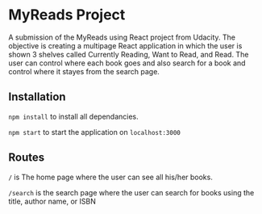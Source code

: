 # MyReads Project

A submission of the MyReads using React project from Udacity. The objective is creating a multipage React application in which the user is shown 3 shelves called Currently Reading, Want to Read, and Read.
The user can control where each book goes and also search for a book and control where it stayes from the search page.

## Installation

`npm install` to install all dependancies.

`npm start` to start the application on `localhost:3000`

## Routes
`/` is The home page where the user can see all his/her books.

`/search` is the search page where the user can search for books using the title, author name, or ISBN